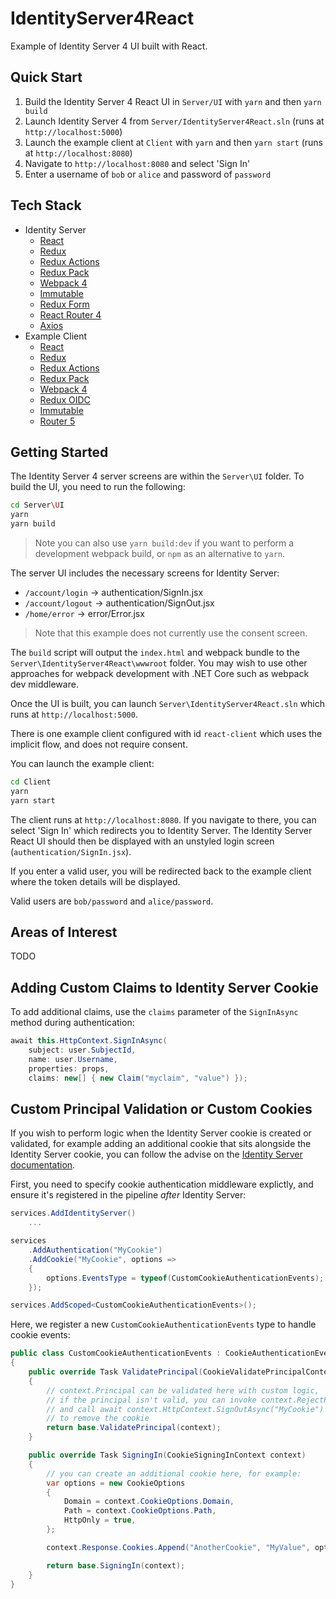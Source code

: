 # IdentityServer4React

Example of Identity Server 4 UI built with React.

## Quick Start

1. Build the Identity Server 4 React UI in `Server/UI` with `yarn` and then `yarn build`
2. Launch Identity Server 4 from `Server/IdentityServer4React.sln` (runs at `http://localhost:5000`)
3. Launch the example client at `Client` with `yarn` and then `yarn start` (runs at `http://localhost:8080`)
4. Navigate to `http://localhost:8080` and select 'Sign In'
5. Enter a username of `bob` or `alice` and password of `password`

## Tech Stack

- Identity Server
    - [React](https://reactjs.org/)
    - [Redux](https://redux.js.org/)
    - [Redux Actions](https://github.com/redux-utilities/redux-actions)
    - [Redux Pack](https://github.com/lelandrichardson/redux-pack)
    - [Webpack 4](https://webpack.js.org/)
    - [Immutable](https://facebook.github.io/immutable-js/)
    - [Redux Form](https://redux-form.com/7.3.0/)
    - [React Router 4](https://reacttraining.com/react-router/)    
    - [Axios](https://github.com/axios/axios)
- Example Client
    - [React](https://reactjs.org/)
    - [Redux](https://redux.js.org/)
    - [Redux Actions](https://github.com/redux-utilities/redux-actions)
    - [Redux Pack](https://github.com/lelandrichardson/redux-pack)
    - [Webpack 4](https://webpack.js.org/)
    - [Redux OIDC](https://github.com/maxmantz/redux-oidc)
    - [Immutable](https://facebook.github.io/immutable-js/)
    - [Router 5](http://router5.github.io/)

## Getting Started

The Identity Server 4 server screens are within the `Server\UI` folder.
To build the UI, you need to run the following:

```bash
cd Server\UI
yarn
yarn build
```

> Note you can also use `yarn build:dev` if you want to perform a development webpack build, or `npm` as an alternative to `yarn`.

The server UI includes the necessary screens for Identity Server:

- `/account/login` -> authentication/SignIn.jsx
- `/account/logout` -> authentication/SignOut.jsx
- `/home/error` -> error/Error.jsx

> Note that this example does not currently use the consent screen.

The `build` script will output the `index.html` and webpack bundle to the `Server\IdentityServer4React\wwwroot` folder. 
You may wish to use other approaches for webpack development with .NET Core such as webpack dev middleware.

Once the UI is built, you can launch `Server\IdentityServer4React.sln` which runs at `http://localhost:5000`.

There is one example client configured with id `react-client` which uses the implicit flow, and does not require consent.

You can launch the example client:

```bash
cd Client
yarn
yarn start
```

The client runs at `http://localhost:8080`. If you navigate to there, you can select 'Sign In' which redirects you to Identity Server.
The Identity Server React UI should then be displayed with an unstyled login screen (`authentication/SignIn.jsx`). 

If you enter a valid user, you will be redirected back to the example client where the token details will be displayed.

Valid users are `bob/password` and `alice/password`.

## Areas of Interest

TODO

## Adding Custom Claims to Identity Server Cookie

To add additional claims, use the `claims` parameter of the `SignInAsync` method during authentication:

```csharp
await this.HttpContext.SignInAsync(
    subject: user.SubjectId,
    name: user.Username,
    properties: props,
    claims: new[] { new Claim("myclaim", "value") });
```

## Custom Principal Validation or Custom Cookies

If you wish to perform logic when the Identity Server cookie is created or validated, for example adding an additional cookie that sits alongside the Identity Server cookie, you can follow the advise on the [Identity Server documentation](http://docs.identityserver.io/en/release/topics/signin.html).

First, you need to specify cookie authentication middleware explictly, and ensure it's registered in the pipeline *after* Identity Server:

```csharp
services.AddIdentityServer()
    ...

services
    .AddAuthentication("MyCookie")
    .AddCookie("MyCookie", options =>
    {
        options.EventsType = typeof(CustomCookieAuthenticationEvents);
    });

services.AddScoped<CustomCookieAuthenticationEvents>();
```

Here, we register a new `CustomCookieAuthenticationEvents` type to handle cookie events:

```csharp
public class CustomCookieAuthenticationEvents : CookieAuthenticationEvents
{    
    public override Task ValidatePrincipal(CookieValidatePrincipalContext context)
    {
        // context.Principal can be validated here with custom logic,
        // if the principal isn't valid, you can invoke context.RejectPrincipal()
        // and call await context.HttpContext.SignOutAsync("MyCookie")
        // to remove the cookie
        return base.ValidatePrincipal(context);
    }

    public override Task SigningIn(CookieSigningInContext context)
    {
        // you can create an additional cookie here, for example:
        var options = new CookieOptions
        {
            Domain = context.CookieOptions.Domain,
            Path = context.CookieOptions.Path,
            HttpOnly = true,
        };

        context.Response.Cookies.Append("AnotherCookie", "MyValue", options);

        return base.SigningIn(context);
    }
}
```

